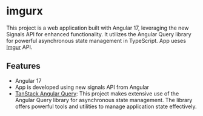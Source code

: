 # imgurx

This project is a web application built with Angular 17, leveraging the new Signals API for enhanced functionality. It utilizes the Angular Query library for powerful asynchronous state management in TypeScript.
App ueses [Imgur](https://imgur.com/) API.


## Features
- Angular 17
- App is developed using new signals API from Angular
- [TanStack Angular Query](https://tanstack.com/query/v5/docs/framework/angular/overview): This project makes extensive use of the Angular Query library for asynchronous state management. The library offers powerful tools and utilities to manage application state effectively.
